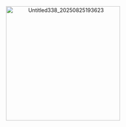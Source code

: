 
<div align="center"><img width="304" height="304" alt="Untitled338_20250825193623" src="https://github.com/user-attachments/assets/14474009-e9c8-4024-a1ed-412931ff88db" />
